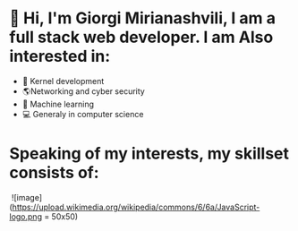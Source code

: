 # 👋 Hi, I'm Giorgi Mirianashvili, I am a full stack web developer. I am Also interested in:
- 💾 Kernel development
- 🌎Networking and cyber security
- 🤖 Machine learning
- 💻 Generaly in computer science
# Speaking of my interests, my skillset consists of:
<img href='https://upload.wikimedia.org/wikipedia/commons/6/6a/JavaScript-logo.png'><img>
![image](https://upload.wikimedia.org/wikipedia/commons/6/6a/JavaScript-logo.png = 50x50)
